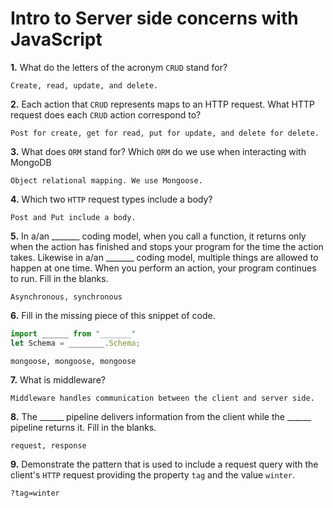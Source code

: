 # Intro to Server side concerns with JavaScript

**1.** What do the letters of the acronym `CRUD` stand for?
<!-- enter you answer in the space below -->
```
Create, read, update, and delete.
```
**2.** Each action that `CRUD` represents maps to an HTTP request. What HTTP request does each `CRUD` action correspond to?
<!-- enter you answer in the space below -->
```
Post for create, get for read, put for update, and delete for delete.
```
**3.** What does `ORM` stand for? Which `ORM` do we use when interacting with MongoDB
<!-- enter you answer in the space below -->
```
Object relational mapping. We use Mongoose.
```
**4.** Which two `HTTP` request types include a body?
<!-- enter you answer in the space below -->
```
Post and Put include a body.
```
**5.** In a/an _______ coding model, when you call a function, it returns only when the action has finished and stops your program for the time the action takes. Likewise in a/an _______ coding model, multiple things are allowed to happen at one time. When you perform an action, your program continues to run.  Fill in the blanks.
<!-- enter you answer in the space below -->
```
Asynchronous, synchronous
```

**6.** Fill in the missing piece of this snippet of code.
```js
import ______ from "_______"
let Schema = ________.Schema;
```
<!-- enter you answer in the space below -->
```
mongoose, mongoose, mongoose
```
**7.** What is middleware?
<!-- enter you answer in the space below -->
```
Middleware handles communication between the client and server side.
```
**8.** The ______ pipeline delivers information from the client while the ______ pipeline returns it. Fill in the blanks. 
<!-- enter you answer in the space below -->
```
request, response
```
**9.** 
Demonstrate the pattern that is used to include a request query with the client's `HTTP` request providing the property `tag` and the value `winter`.
<!-- enter you answer in the space below -->
```
?tag=winter
```